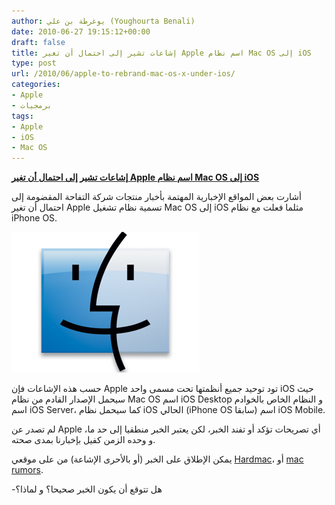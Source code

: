 ```yaml
---
author: يوغرطة بن علي (Youghourta Benali)
date: 2010-06-27 19:15:12+00:00
draft: false
title: إشاعات تشير إلى احتمال أن تغير Apple اسم نظام Mac OS إلى iOS
type: post
url: /2010/06/apple-to-rebrand-mac-os-x-under-ios/
categories:
- Apple
- برمجيات
tags:
- Apple
- iOS
- Mac OS
---
```


[**إشاعات تشير إلى احتمال أن تغير Apple اسم نظام Mac OS إلى iOS**](https://www.it-scoop.com/2010/06/Apple-to-Rebrand-Mac-OS-X-Under-iOS)


أشارت بعض المواقع الإخبارية المهتمة بأخبار منتجات شركة التفاحة المقضومة إلى احتمال أن تغير Apple تسمية نظام تشغيل Mac OS إلى iOS مثلما فعلت مع نظام iPhone OS.

[![](Mac-OS-Logo.jpg)
](https://www.it-scoop.com/2010/06/Apple-to-Rebrand-Mac-OS-X-Under-iOS)

حسب هذه الإشاعات فإن Apple تود توحيد جميع أنظمتها تحت مسمى واحد iOS حيث سيحمل الإصدار القادم من نظام Mac OS اسم iOS Desktop و النظام الخاص بالخوادم اسم iOS Server، كما سيحمل نظام iOS الحالي (iPhone OS سابقا) اسم iOS Mobile.

لم تصدر عن Apple أي تصريحات تؤكد أو تفند الخبر، لكن يعتبر الخبر منطقيا إلى حد ما، و وحده الزمن كفيل بإخبارنا بمدى صحته.

يمكن الإطلاق على الخبر (أو بالأحرى الإشاعة) من على موقعي [Hardmac](http://www.hardmac.com/news/2010/06/25/toward-the-end-of-mac-os)، أو [mac rumors](http://www.macrumors.com/2010/06/25/apple-considering-rebranding-mac-os-x-under-new-ios-umbrella/).

-هل تتوقع أن يكون الخبر صحيحا؟ و لماذا؟
